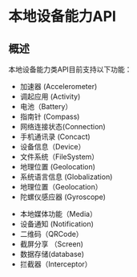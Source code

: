 # 本地设备能力API

## 概述

本地设备能力类API目前支持以下功能：

- 加速器 (Accelerometer)
- 调起应用 (Activity)
- 电池（Battery）
- 指南针 (Compass)
- 网络连接状态(Connection)
- 手机通讯录 (Concact)
- 设备信息（Device）
- 文件系统（FileSystem）
- 地理位置 (Geolocation)
- 系统语言信息 (Globalization)
- 地理位置（Geolocation）
- 陀螺仪感应器 (Gyroscope)
<!-- - 键盘（Keyboard）-->
- 本地媒体功能（Media）
- 设备通知 (Notification)
- 二维码（QRCode）
- 截屏分享 （Screen)
-    数据存储(database)
-    拦截器（Interceptor）


<!--
-    缓存(Cache)
-->